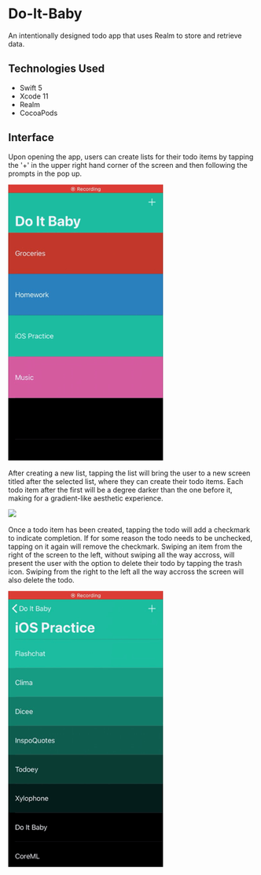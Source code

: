 # Do-It-Baby

An intentionally designed todo app that uses Realm to store and retrieve data.

## Technologies Used

* Swift 5
* Xcode 11
* Realm
* CocoaPods


## Interface

Upon opening the app, users can create lists for their todo items by tapping the '+' in the upper right hand corner of the screen and then following the prompts in the pop up.

![](https://github.com/michaelhandkins/Do-It-Baby/blob/master/create_lists.GIF)


After creating a new list, tapping the list will bring the user to a new screen titled after the selected list, where they can create their todo items.
Each todo item after the first will be a degree darker than the one before it, making for a gradient-like aesthetic experience.

![](https://github.com/michaelhandkins/Do-It-Baby/blob/master/create_todos.GIF)

Once a todo item has been created, tapping the todo will add a checkmark to indicate completion. If for some reason the todo needs to be unchecked, tapping on it again will remove the checkmark. Swiping an item from the right of the screen to the left, without swiping all the way accross, will present the user with the option to delete their todo by tapping the trash icon. Swiping from the right to the left all the way accross the screen will also delete the todo.

![](https://github.com/michaelhandkins/Do-It-Baby/blob/master/check_and_delete.GIF)

